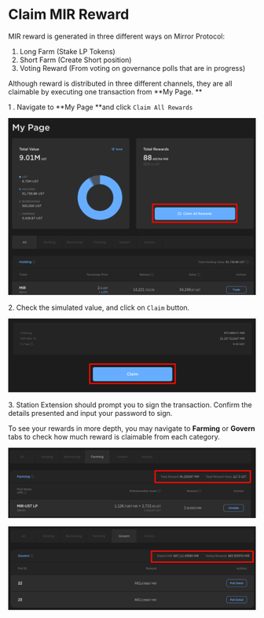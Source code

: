 # Claim MIR Reward

MIR reward is generated in three different ways on Mirror Protocol:

1. Long Farm (Stake LP Tokens)
2. Short Farm (Create Short position)
3. Voting Reward (From voting on governance polls that are in progress)

Although reward is distributed in three different channels, they are all claimable by executing one transaction from **My Page. **

1 . Navigate to **My Page **and click `Claim All Rewards`

![](<../../.gitbook/assets/image (176).png>)

2\. Check the simulated value, and click on `Claim` button.&#x20;

![](<../../.gitbook/assets/image (179).png>)

3\. Station Extension should prompt you to sign the transaction. Confirm the details presented and input your password to sign.

To see your rewards in more depth, you may navigate to **Farming** or **Govern** tabs to check how much reward is claimable from each category.&#x20;

![](<../../.gitbook/assets/image (174).png>)

![](<../../.gitbook/assets/image (207).png>)
